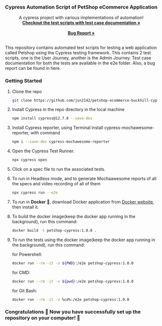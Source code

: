 <!-- PROJECT LOGO -->
<br />
<div align="center">
  <h3 align="center">Cypress Automation Script of PetShop eCommerce Application</h3>
  <p align="center">
    A cypress project with various implementations of automation!
    <br />
    <a href="https://github.com/jsn2142/petshop-ecommerce-buckhill-cypress/tree/master/cypress/e2e"><strong>Checkout the test scripts with test case documentation »</strong></a>
    <br />
    <br />
    <a href="https://github.com/jsn2142/petshop-ecommerce-buckhill-cypress/blob/master/cypress/bugs/qa-1123.md"><strong>Bug Report »</strong></a>
    <br />
    <br />
  </p>
</div>
This repository contains automated test scripts for testing a web application called Petshop using the Cypress testing framework. This contains 2 test scripts, one is the User Journey, another is the Admin Journey. Test case documentation for both the tests are available in the e2e folder. Also, a bug report can be found in here.

### Getting Started

1. Clone the repo
   ```sh
   git clone https://github.com/jsn2142/petshop-ecommerce-buckhill-cypress.git
   ```
2. Install Cypress in the repo directory in the local machine
   ```sh
   npm install cypress@12.7.0 --save-dev
   ``` 
3. Install Cypress reporter, using Terminal install cypress-mochawesome-reporter, with command
   ```sh
   npm i --save-dev cypress-mochawesome-reporter
   ```
4. Open the Cypress Test Runner.
   ```sh
   npx cypress open
   ```
5. Click on a spec file to run the associated tests. 
6. To run in Headless mode, and to generate Mochaawesome reports of all the specs and video recording of all of them
   ```sh
   npx cypress run --e2e
   ```
7. To run in <strong>Docker</strong> 🐳, download Docker application from <a href="https://www.docker.com/" target="_blank">Docker website</a>, then install it.

8. To build the docker image(keep the docker app running in the background), run this command: 
   ```sh
   docker build -t petshop-cypress:1.0.0 .
   ```
9. To run the tests using the docker image(keep the docker app running in the background), run this command: 
   
   for Powershell:
   ```sh
   docker run --rm -it -v ${PWD}:/e2e petshop-cypress:1.0.0
   ```
   for CMD:
   ```sh
   docker run --rm -it -v ${pwd}:/e2e petshop-cypress:1.0.0
   ```
   for Git Bash:
   ```sh
   docker run --rm -it -v %cd%:/e2e petshop-cypress:1.0.0
   ```
### Congratulations 🎉 Now you have successfully set up the repository on your computer! 🚀 
